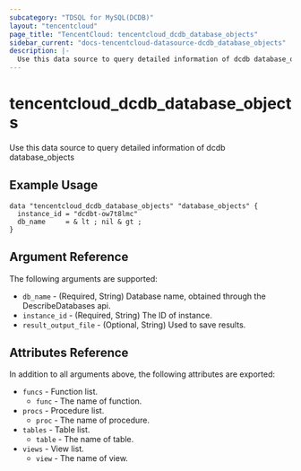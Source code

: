 ```yaml
---
subcategory: "TDSQL for MySQL(DCDB)"
layout: "tencentcloud"
page_title: "TencentCloud: tencentcloud_dcdb_database_objects"
sidebar_current: "docs-tencentcloud-datasource-dcdb_database_objects"
description: |-
  Use this data source to query detailed information of dcdb database_objects
---
```


# tencentcloud_dcdb_database_objects

Use this data source to query detailed information of dcdb database_objects

## Example Usage

```hcl
data "tencentcloud_dcdb_database_objects" "database_objects" {
  instance_id = "dcdbt-ow7t8lmc"
  db_name     = & lt ; nil & gt ;
}
```

## Argument Reference

The following arguments are supported:

* `db_name` - (Required, String) Database name, obtained through the DescribeDatabases api.
* `instance_id` - (Required, String) The ID of instance.
* `result_output_file` - (Optional, String) Used to save results.

## Attributes Reference

In addition to all arguments above, the following attributes are exported:

* `funcs` - Function list.
  * `func` - The name of function.
* `procs` - Procedure list.
  * `proc` - The name of procedure.
* `tables` - Table list.
  * `table` - The name of table.
* `views` - View list.
  * `view` - The name of view.



